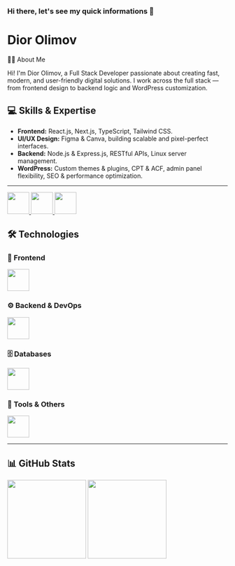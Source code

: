 ### Hi there, let's see my quick informations 👋

<!--
**diorsolutions/diorsolutions** is a ✨ _special_ ✨ repository because its `README.md` (this file) appears on your GitHub profile.

Here are some ideas to get you started:

- 🔭 I’m currently working on ...
- 🌱 I’m currently learning ...
- 👯 I’m looking to collaborate on ...
- 🤔 I’m looking for help with ...
- 💬 Ask me about ...
- 📫 How to reach me: ...
- 😄 Pronouns: ...
- ⚡ Fun fact: ...
-->


# Dior Olimov

👩‍💻 About Me

Hi! I'm Dior Olimov, a Full Stack Developer passionate about creating fast, modern, and user-friendly digital solutions.
I work across the full stack — from frontend design to backend logic and WordPress customization.

## 💻 Skills & Expertise  

- **Frontend:** React.js, Next.js, TypeScript, Tailwind CSS.  
- **UI/UX Design:** Figma & Canva, building scalable and pixel-perfect interfaces.  
- **Backend:** Node.js & Express.js, RESTful APIs, Linux server management.  
- **WordPress:** Custom themes & plugins, CPT & ACF, admin panel flexibility, SEO & performance optimization.

---
<p>
  <a href="https://www.linkedin.com/in/diorsolutions/">
    <img src="https://skillicons.dev/icons?i=linkedin" height="50"/>
  </a>
  <a href="https://www.instagram.com/diorsolutions">
    <img src="https://skillicons.dev/icons?i=instagram" height="50"/>
  </a>
  <a href="https://diorsolutions.site">
    <img src="https://skillicons.dev/icons?i=vercel" height="50"/>
  </a>
</p>


## 🛠 Technologies

### 🎨 Frontend
<p align="left">
  <img src="https://skillicons.dev/icons?i=html,css,js,ts,react,next,tailwind,bootstrap,vite,redux" height="50"/>
</p>

### ⚙️ Backend & DevOps
<p align="left">
  <img src="https://skillicons.dev/icons?i=nodejs,nestjs,express,docker,linux,nginx" height="50"/>
</p>

### 🗄 Databases
<p align="left">
  <img src="https://skillicons.dev/icons?i=mysql,mongodb,postgresql,redis,mariadb" height="50"/>
</p>

### 🔧 Tools & Others
<p align="left">
  <img src="https://skillicons.dev/icons?i=git,github,figma,vscode,graphql,pnpm" height="50"/>
</p>

---

## 📊 GitHub Stats

<p>
  <img src="https://github-readme-stats.vercel.app/api?username=diorsolutions&show_icons=true&theme=chartreuse-dark&hide_border=true&title_color=00FF00&icon_color=00FF00&text_color=00FF00" height="180"/>
  <img src="https://github-readme-stats.vercel.app/api/top-langs/?username=diorsolutions&layout=compact&theme=chartreuse-dark&hide_border=true&title_color=00FF00&text_color=00FF00" height="180"/>
</p>
